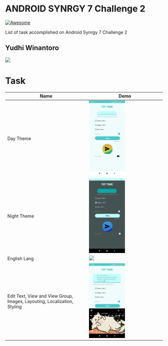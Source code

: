 ANDROID SYNRGY 7 Challenge 2
==================
[![Awesome](https://cdn.rawgit.com/sindresorhus/awesome/d7305f38d29fed78fa85652e3a63e154dd8e8829/media/badge.svg)](https://github.com/AkhasaDyst/synrgychallenge.git)

List of task accomplished on Android Synrgy 7 Challenge 2

## Yudhi Winantoro
<p>
  <a href="https://github.com/AkhasaDyst">
    <img src="https://avatars.githubusercontent.com/u/111234514?v=4"/>
  </a>
</p>

Task
======================
Name | Demo
--- | ---
Day Theme  | <img src="/screenshot/daytheme.jpg" width="50%">
Night Theme  | <img src="/screenshot/darkthemein.jpg" width="50%">
English Lang  | <img src="/screenshot/darjthemeen.jpg" width="50%">
Edit Text, View and View Group, Images, Layouting, Localization, Styling| <img src="/screenshot/cardedittext.jpg" width="50%">
